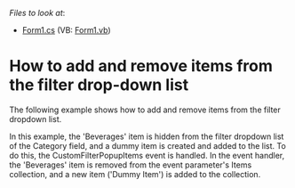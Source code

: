 <!-- default file list -->
*Files to look at*:

* [Form1.cs](./CS/EmptyWinApp/Form1.cs) (VB: [Form1.vb](./VB/EmptyWinApp/Form1.vb))
<!-- default file list end -->
# How to add and remove items from the filter drop-down list


<p>The following example shows how to add and remove items from the filter dropdown list.</p><p>In this example, the 'Beverages' item is hidden from the filter dropdown list of the Category field, and a dummy item is created and added to the list. To do this, the CustomFilterPopupItems event is handled. In the event handler, the 'Beverages' item is removed from the event parameter's Items collection, and a new item ('Dummy Item') is added to the collection.</p>

<br/>


